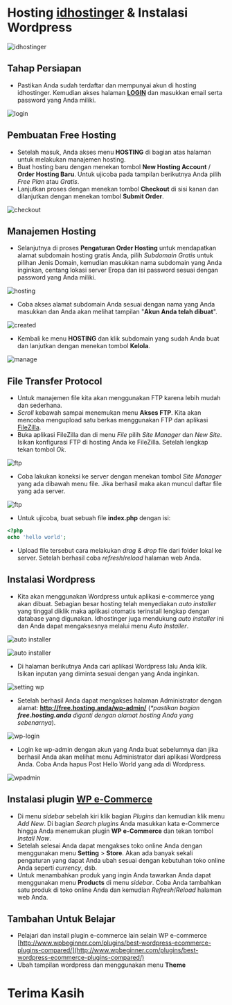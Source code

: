 # Hosting [idhostinger](https://www.hostinger.co.id/) & Instalasi Wordpress

![idhostinger](http://i1380.photobucket.com/albums/ah186/nazir579/hostinger_zpsicke52se.png "hostinger.co.id")

## Tahap Persiapan

* Pastikan Anda sudah terdaftar dan mempunyai akun di hosting idhostinger. Kemudian akses halaman [__LOGIN__](https://cpanel.idhostinger.com/auth) dan masukkan email serta password yang Anda miliki.

![login](http://i1380.photobucket.com/albums/ah186/nazir579/hostinger-login_zpslqc0vbnw.png "halaman login")

## Pembuatan Free Hosting

* Setelah masuk, Anda akses menu __HOSTING__ di bagian atas halaman untuk melakukan manajemen hosting.
* Buat hosting baru dengan menekan tombol __New Hosting Account__ / __Order Hosting Baru__. Untuk ujicoba pada tampilan berikutnya Anda pilih _Free Plan_ atau _Gratis_. 
* Lanjutkan proses dengan menekan tombol __Checkout__ di sisi kanan dan dilanjutkan dengan menekan tombol __Submit Order__.

![checkout](http://i1380.photobucket.com/albums/ah186/nazir579/hostinger-checkout_zpsto6z1ewl.png "order checkout")

## Manajemen Hosting
* Selanjutnya di proses __Pengaturan Order Hosting__ untuk mendapatkan alamat subdomain hosting gratis Anda, pilih _Subdomain Gratis_ untuk pilihan Jenis Domain, kemudian masukkan nama subdomain yang Anda inginkan, centang lokasi server Eropa dan isi password sesuai dengan password yang Anda miliki.

![hosting](http://i1380.photobucket.com/albums/ah186/nazir579/hostinger-hosting_zpsoweur11z.png "create hosting")

* Coba akses alamat subdomain Anda sesuai dengan nama yang Anda masukkan dan Anda akan melihat tampilan "__Akun Anda telah dibuat__".

![created](http://i1380.photobucket.com/albums/ah186/nazir579/hostinger-created_zps0leq9ii4.png "created")

* Kembali ke menu __HOSTING__ dan klik subdomain yang sudah Anda buat dan lanjutkan dengan menekan tombol __Kelola__.

![manage](http://i1380.photobucket.com/albums/ah186/nazir579/hostinger-manajemen_zpslufqkolv.png "manage")

## File Transfer Protocol
* Untuk manajemen file kita akan menggunakan FTP karena lebih mudah dan sederhana.
* _Scroll_ kebawah sampai menemukan menu __Akses FTP__. Kita akan mencoba mengupload satu berkas menggunakan FTP dan aplikasi [FileZilla](https://filezilla-project.org/).
* Buka aplikasi FileZilla dan di menu _File_ pilih _Site Manager_ dan _New Site_. Isikan konfigurasi FTP di hosting Anda ke FileZilla. Setelah lengkap tekan tombol _Ok_.

![ftp](http://i1380.photobucket.com/albums/ah186/nazir579/hostinger-ftp_zpsllnl9fpd.png "setting ftp")

* Coba lakukan koneksi ke server dengan menekan tombol _Site Manager_ yang ada dibawah menu file. Jika berhasil maka akan muncul daftar file yang ada server.

![ftp](http://i1380.photobucket.com/albums/ah186/nazir579/hostinger-ftp-work_zpsio2o3had.png "view ftp")

* Untuk ujicoba, buat sebuah file __index.php__ dengan isi:
```php
<?php
echo 'hello world';

```
* Upload file tersebut cara melakukan _drag & drop_ file dari folder lokal ke server. Setelah berhasil coba _refresh_/_reload_ halaman web Anda.

## Instalasi Wordpress
* Kita akan menggunakan Wordpress untuk aplikasi e-commerce yang akan dibuat. Sebagian besar hosting telah menyediakan _auto installer_ yang tinggal diklik maka aplikasi otomatis terinstall lengkap dengan database yang digunakan. Idhostinger juga mendukung _auto installer_ ini dan Anda dapat mengaksesnya melalui menu _Auto Installer_.

![auto installer](http://i1380.photobucket.com/albums/ah186/nazir579/hostinger-menu-autoinstaller_zpsx0mbpfxu.png "auto installer")

![auto installer](http://i1380.photobucket.com/albums/ah186/nazir579/hostinger-autoinstaller_zpshqs3qhxo.png "auto installer")

* Di halaman berikutnya Anda cari aplikasi Wordpress lalu Anda klik. Isikan inputan yang diminta sesuai dengan yang Anda inginkan. 

![setting wp](http://i1380.photobucket.com/albums/ah186/nazir579/install-wp_zpsxistohhc.png "setting wp")

* Setelah berhasil Anda dapat mengakses halaman Administrator dengan alamat: __http://free.hosting.anda/wp-admin/__ (_*pastikan bagian __free.hosting.anda__ diganti dengan alamat hosting Anda yang sebenarnya_).

![wp-login](http://i1380.photobucket.com/albums/ah186/nazir579/hostinger-wpadmin_zpskxkjm9ub.png "login wpadmin")

* Login ke wp-admin dengan akun yang Anda buat sebelumnya dan jika berhasil Anda akan melihat menu Administrator dari aplikasi Wordpress Anda. Coba Anda hapus Post Hello World yang ada di Wordpress.

![wpadmin](http://i1380.photobucket.com/albums/ah186/nazir579/hostinger-wpadmin_zpsqxyjl3we.png "wpadmin")

## Instalasi plugin [WP e-Commerce](http://docs.wpecommerce.org/)
* Di menu _sidebar_ sebelah kiri klik bagian _Plugins_ dan kemudian klik menu _Add New_. Di bagian _Search plugins_ Anda masukkan kata e-Commerce hingga Anda menemukan plugin __WP e-Commerce__ dan tekan tombol _Install Now_.
* Setelah selesai Anda dapat mengakses toko online Anda dengan menggunakan menu __Setting__ > __Store__. Akan ada banyak sekali pengaturan yang dapat Anda ubah sesuai dengan kebutuhan toko online Anda seperti _currency_, dsb.
* Untuk menambahkan produk yang ingin Anda tawarkan Anda dapat menggunakan menu __Products__ di menu _sidebar_. Coba Anda tambahkan satu produk di toko online Anda dan kemudian _Refresh_/_Reload_ halaman web Anda.

## Tambahan Untuk Belajar
* Pelajari dan install plugin e-commerce lain selain WP e-commerce  [http://www.wpbeginner.com/plugins/best-wordpress-ecommerce-plugins-compared/](http://www.wpbeginner.com/plugins/best-wordpress-ecommerce-plugins-compared/)
* Ubah tampilan wordpress dan menggunakan menu __Theme__ 

# Terima Kasih


 

